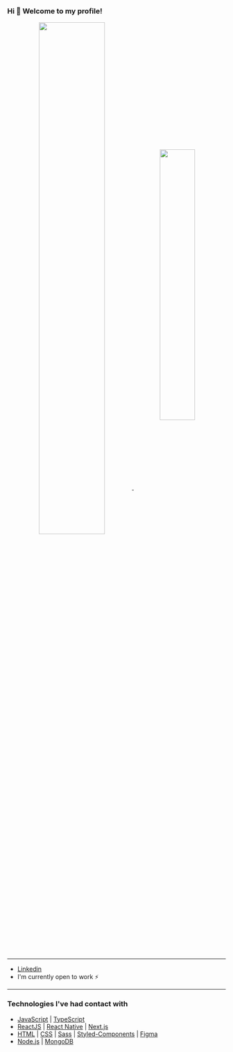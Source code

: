 ### Hi 👋 Welcome to my profile!

<p align="center">
  <a href="https://github.com/anuraghazra/github-readme-stats">
    <img width="55%" align="center" src="https://github-readme-stats.vercel.app/api?username=marceometry&hide=issues&show_icons=true&theme=nord" />
    <img width="40%" align="center" src="https://github-readme-stats.vercel.app/api/top-langs?username=marceometry&langs_count=6&hide=handlebars&layout=compact&theme=nord" />
  </a>
</p>
  
<hr>

- [Linkedin](https://www.linkedin.com/in/marcelino-teixeira-796907212/)
- I'm currently open to work ⚡

<hr>

### Technologies I've had contact with

- [JavaScript](https://developer.mozilla.org/pt-BR/docs/Web/JavaScript) | [TypeScript](https://www.typescriptlang.org/)
- [ReactJS](https://reactjs.org) | [React Native](https://reactnative.dev/) | [Next.js](https://nextjs.org/)
- [HTML](https://developer.mozilla.org/pt-BR/docs/Web/HTML) | [CSS](https://developer.mozilla.org/pt-BR/docs/Web/CSS) | [Sass](https://sass-lang.com/) | [Styled-Components](https://styled-components.com/) | [Figma](https://figma.com/)
- [Node.js](https://nodejs.org/en/) | [MongoDB](https://www.mongodb.com/1)
